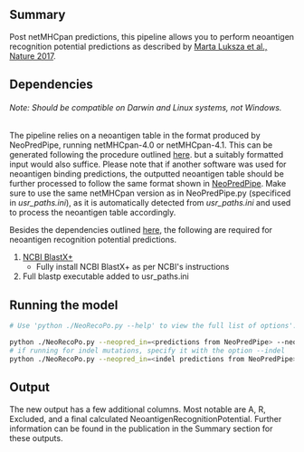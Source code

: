 ## Summary

Post netMHCpan predictions, this pipeline allows you to perform neoantigen recognition potential predictions as described by [Marta Luksza et al., Nature 2017](https://www.nature.com/articles/nature24473).

## Dependencies
###### Note: Should be compatible on Darwin and Linux systems, not Windows.

The pipeline relies on a neoantigen table in the format produced by NeoPredPipe, running netMHCpan-4.0 or netMHCpan-4.1.
This can be generated following the procedure outlined [here](README.md). but a suitably formatted input would also suffice. Please note that if another software was used for neoantigen binding predictions, the outputted neoantigen table should be further processed to follow the same format shown in [NeoPredPipe](README.md).
Make sure to use the same netMHCpan version as in NeoPredPipe.py (specificed in _usr_paths.ini_), as it is automatically detected from _usr_paths.ini_ and used to process the neoantigen table accordingly.

Besides the dependencies outlined [here](README.md), the following are required for neoantigen recognition potential predictions.

1. [NCBI BlastX+](https://blast.ncbi.nlm.nih.gov/Blast.cgi?CMD=Web&PAGE_TYPE=BlastDocs&DOC_TYPE=Download)
   - Fully install NCBI BlastX+ as per NCBI's instructions
2. Full blastp executable added to usr_paths.ini

## Running the model
```bash
# Use 'python ./NeoRecoPo.py --help' to view the full list of options'. 

python ./NeoRecoPo.py --neopred_in=<predictions from NeoPredPipe> --neoreco_out=<output.txt> --fastas=<directory of fasta files for samples created in previous step>
# if running for indel mutations, specify it with the option --indel
python ./NeoRecoPo.py --neopred_in=<indel predictions from NeoPredPipe> --neoreco_out=<output.txt> --fastas=<directory of fasta files for samples created in previous step> --indel
```

## Output

The new output has a few additional columns. Most notable are A, R, Excluded, and a final calculated NeoantigenRecognitionPotential. Further information can be found in the publication in the Summary section for these outputs.

